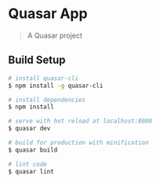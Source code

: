 # Quasar App

> A Quasar project

## Build Setup

``` bash
# install quasar-cli
$ npm install -g quasar-cli

# install dependencies
$ npm install

# serve with hot reload at localhost:8080
$ quasar dev

# build for production with minification
$ quasar build

# lint code
$ quasar lint
```

